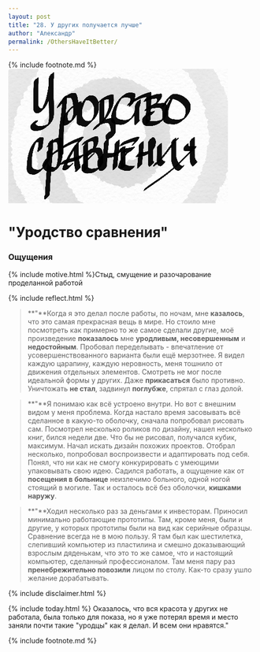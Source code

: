 ```yaml
---
layout: post
title: "28. У других получается лучше"
author: "Александр"
permalink: /OthersHaveItBetter/
---
```

{%  include footnote.md %}
!["У других всё получается лучше"](/_img/28.jpg)
# "Уродство сравнения"

### Ощущения
{% include motive.html %}Стыд, смущение и разочарование проделанной работой

{% include reflect.html %}
>**"**Когда я это делал после работы, по ночам, мне **казалось**, что это самая прекрасная вещь в мире. Но стоило мне посмотреть как примерно то же самое сделали другие, моё произведение **показалось** мне **уродливым, несовершенным** и **недостойным**. Пробовал переделывать - впечатление от усовершенствованного варианта были ещё мерзотнее. Я видел каждую царапину, каждую неровность, меня тошнило от движения отдельных элементов. Смотреть не мог после идеальной формы у других.  Даже **прикасаться** было противно. Уничтожать **не стал**, задвинул **поглубже**, спрятал с глаз долой. 

>**"**Я понимаю как всё устроено внутри. Но вот с внешним видом у меня проблема. Когда настало время засовывать всё сделанное в какую-то оболочку, сначала попробовал рисовать сам. Посмотрел несколько роликов по дизайну, нашел несколько книг, бился недели две. Что бы не рисовал, получался кубик, максимум. Начал искать дизайн похожих проектов. Отобрал несколько, попробовал воспроизвести и адаптировать под себя. Понял, что ни как не смогу конкурировать с умеющими упаковывать свою идею. Садился работать, а ощущение как от **посещения в больнице** неизлечимо больного, одной ногой стоящий в могиле. Так и осталось всё без оболочки, **кишками наружу**.

>**"**Ходил несколько раз за деньгами к инвесторам. Приносил минимально работающие прототипы. Там, кроме меня, были и другие, у которых прототипы были на вид как серийные образцы. Сравнение всегда не в мою пользу. Я там был как шестилетка, слепивший компьютер из пластилина и смешно доказывающий взрослым дяденькам, что это то же самое, что и настоящий компьютер, сделанный профессионалом. Там меня пару раз **пренебрежительно повозили** лицом по столу. Как-то сразу ушло желание дорабатывать. 

{% include disclaimer.html %}

{% include today.html %} Оказалось, что вся красота у других не работала, была только  для показа, но я уже потерял время и место заняли почти такие "уродцы" как я делал. И всем они нравятся."

{% include footnote.md %}
